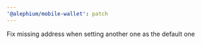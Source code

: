```yaml
---
'@alephium/mobile-wallet': patch
---
```


Fix missing address when setting another one as the default one

